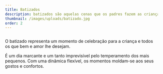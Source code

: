 ```yaml
---
title: Batizados
description: batizados são aquelas cenas que os padres fazem as crianças.
thumbnail: /images/uploads/batizado.jpg
order: 2
---
```

![]()


<section class="section-top-aligned">

O batizado representa um momento de celebração para a criança e todos os que bem e amor lhe desejam.

É um dia marcante e um tanto imprevisível pelo temperamento dos mais pequenos. Com uma dinâmica flexível, os momentos moldam-se aos seus gostos e confortos.
</section>
